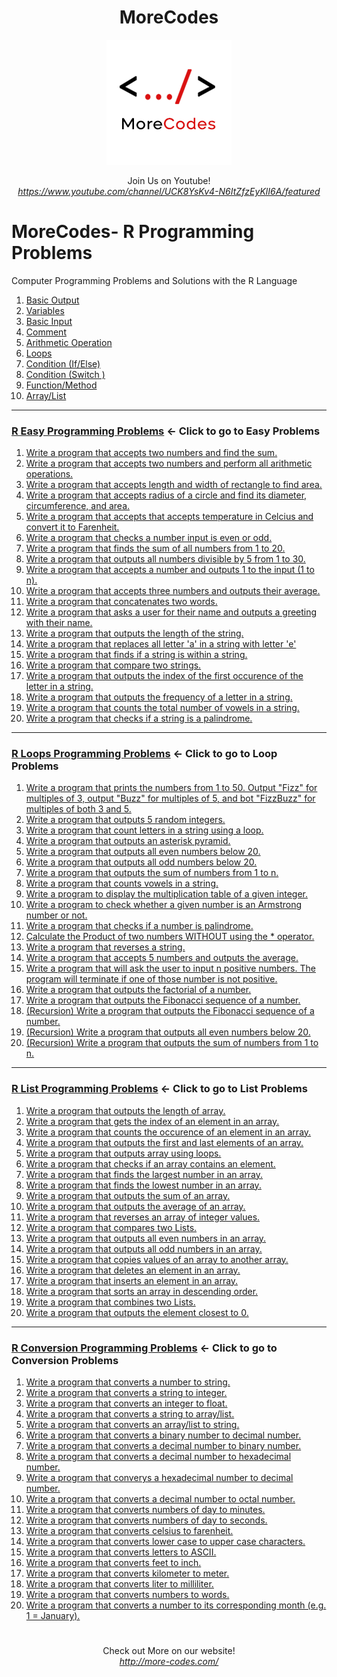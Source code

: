 <h1 align="center">MoreCodes</h1>
<p align="center"> 
  <img src="/morecodescir.png"/>
</p>

<p align="center">
Join Us on Youtube! <br/>
<i><u>https://www.youtube.com/channel/UCK8YsKv4-N6ItZfzEyKlI6A/featured</u></i>
</p>

#

# MoreCodes- R Programming Problems
Computer Programming Problems and Solutions with the R Language

1. <a href="https://github.com/ArjunAranetaCodes/MoreCodes-Rlang/blob/master/Basics1.r" target="_blank">Basic Output</a>
2. <a href="https://github.com/ArjunAranetaCodes/MoreCodes-Rlang/blob/master/Basics2.r" target="_blank">Variables</a>
3. <a href="https://github.com/ArjunAranetaCodes/MoreCodes-Rlang/blob/master/Basics3.r" target="_blank">Basic Input</a>
4. <a href="https://github.com/ArjunAranetaCodes/MoreCodes-Rlang/blob/master/Basics4.r" target="_blank">Comment</a>
5. <a href="https://github.com/ArjunAranetaCodes/MoreCodes-Rlang/blob/master/Basics5.r" target="_blank">Arithmetic Operation</a>
6. <a href="https://github.com/ArjunAranetaCodes/MoreCodes-Rlang/blob/master/Basics6.r" target="_blank">Loops</a>
7. <a href="https://github.com/ArjunAranetaCodes/MoreCodes-Rlang/blob/master/Basics7.r" target="_blank">Condition (If/Else)</a>
8. <a href="https://github.com/ArjunAranetaCodes/MoreCodes-Rlang/blob/master/Basics8.r" target="_blank">Condition (Switch )</a>
9. <a href="https://github.com/ArjunAranetaCodes/MoreCodes-Rlang/blob/master/Basics9.r" target="_blank">Function/Method</a>
10. <a href="https://github.com/ArjunAranetaCodes/MoreCodes-Rlang/blob/master/Basics10.r" target="_blank">Array/List</a>

- - - -
### [R Easy Programming Problems](Easy%20Problems/) <- Click to go to Easy Problems

1. <a href="https://github.com/ArjunAranetaCodes/MoreCodes-Rlang/blob/master/Easy%20Problems/problem1.r" target="_blank">Write a program that accepts two numbers and find the sum.</a>
2. <a href="https://github.com/ArjunAranetaCodes/MoreCodes-Rlang/blob/master/Easy%20Problems/problem2.r" target="_blank">Write a program that accepts two numbers and perform all arithmetic operations.</a>
3. <a href="https://github.com/ArjunAranetaCodes/MoreCodes-Rlang/blob/master/Easy%20Problems/problem3.r" target="_blank">Write a program that accepts length and width of rectangle to find area.</a>
4. <a href="https://github.com/ArjunAranetaCodes/MoreCodes-Rlang/blob/master/Easy%20Problems/problem4.r" target="_blank">Write a program that accepts radius of a circle and find its diameter, circumference, and area.</a>
5. <a href="https://github.com/ArjunAranetaCodes/MoreCodes-Rlang/blob/master/Easy%20Problems/problem5.r" target="_blank">Write a program that accepts that accepts temperature in Celcius and convert it to Farenheit.</a>
6. <a href="https://github.com/ArjunAranetaCodes/MoreCodes-Rlang/blob/master/Easy%20Problems/problem6.r" target="_blank">Write a program that checks a number input is even or odd.</a>
7. <a href="https://github.com/ArjunAranetaCodes/MoreCodes-Rlang/blob/master/Easy%20Problems/problem7.r" target="_blank">Write a program that finds the sum of all numbers from 1 to 20.</a>
8. <a href="https://github.com/ArjunAranetaCodes/MoreCodes-Rlang/blob/master/Easy%20Problems/problem8.r" target="_blank">Write a program that outputs all numbers divisible by 5 from 1 to 30.</a>
9. <a href="https://github.com/ArjunAranetaCodes/MoreCodes-Rlang/blob/master/Easy%20Problems/problem9.r" target="_blank">Write a program that accepts a number and outputs 1 to the input (1 to n).</a>
10. <a href="https://github.com/ArjunAranetaCodes/MoreCodes-Rlang/blob/master/Easy%20Problems/problem10.r" target="_blank">Write a program that accepts three numbers and outputs their average.</a>
11. <a href="https://github.com/ArjunAranetaCodes/MoreCodes-Rlang/blob/master/Easy%20Problems/problem11.r" target="_blank">Write a program that concatenates two words.</a>
12. <a href="https://github.com/ArjunAranetaCodes/MoreCodes-Rlang/blob/master/Easy%20Problems/problem12.r" target="_blank">Write a program that asks a user for their name and outputs a greeting with their name.</a>
13. <a href="https://github.com/ArjunAranetaCodes/MoreCodes-Rlang/blob/master/Easy%20Problems/problem13.r" target="_blank">Write a program that outputs the length of the string.</a>
14. <a href="https://github.com/ArjunAranetaCodes/MoreCodes-Rlang/blob/master/Easy%20Problems/problem14.r" target="_blank">Write a program that replaces all letter 'a' in a string with letter 'e'</a>
15. <a href="https://github.com/ArjunAranetaCodes/MoreCodes-Rlang/blob/master/Easy%20Problems/problem15.r" target="_blank">Write a program that finds if a string is within a string.</a>
16. <a href="https://github.com/ArjunAranetaCodes/MoreCodes-Rlang/blob/master/Easy%20Problems/problem16.r" target="_blank">Write a program that compare two strings.</a>
17. <a href="https://github.com/ArjunAranetaCodes/MoreCodes-Rlang/blob/master/Easy%20Problems/problem17.r" target="_blank">Write a program that outputs the index of the first occurence of the letter in a string.</a>
18. <a href="https://github.com/ArjunAranetaCodes/MoreCodes-Rlang/blob/master/Easy%20Problems/problem18.r" target="_blank">Write a program that outputs the frequency of a letter in a string.</a>
19. <a href="https://github.com/ArjunAranetaCodes/MoreCodes-Rlang/blob/master/Easy%20Problems/problem19.r" target="_blank">Write a program that counts the total number of vowels in a string.</a>
20. <a href="https://github.com/ArjunAranetaCodes/MoreCodes-Rlang/blob/master/Easy%20Problems/problem20.r" target="_blank">Write a program that checks if a string is a palindrome.</a>

- - - -
### [R Loops Programming Problems](Loops/) <- Click to go to Loop Problems

1. <a href="https://github.com/ArjunAranetaCodes/MoreCodes-Rlang/blob/master/Loops/problem1.r" target="_blank">Write a program that prints the numbers from 1 to 50. Output "Fizz" for multiples of 3, output "Buzz" for multiples of 5, and bot "FizzBuzz" for multiples of both 3 and 5.</a>
2. <a href="https://github.com/ArjunAranetaCodes/MoreCodes-Rlang/blob/master/Loops/problem2.r" target="_blank">Write a program that outputs 5 random integers.</a>
3. <a href="https://github.com/ArjunAranetaCodes/MoreCodes-Rlang/blob/master/Loops/problem3.r" target="_blank">Write a program that count letters in a string using a loop.</a>
4. <a href="https://github.com/ArjunAranetaCodes/MoreCodes-Rlang/blob/master/Loops/problem4.r" target="_blank">Write a program that outputs an asterisk pyramid.</a>
5. <a href="https://github.com/ArjunAranetaCodes/MoreCodes-Rlang/blob/master/Loops/problem5.r" target="_blank">Write a program that outputs all even numbers below 20.</a>
6. <a href="https://github.com/ArjunAranetaCodes/MoreCodes-Rlang/blob/master/Loops/problem6.r" target="_blank">Write a program that outputs all odd numbers below 20.</a>
7. <a href="https://github.com/ArjunAranetaCodes/MoreCodes-Rlang/blob/master/Loops/problem7.r" target="_blank">Write a program that outputs the sum of numbers from 1 to n.</a>
8. <a href="https://github.com/ArjunAranetaCodes/MoreCodes-Rlang/blob/master/Loops/problem8.r" target="_blank">Write a program that counts vowels in a string.</a>
9. <a href="https://github.com/ArjunAranetaCodes/MoreCodes-Rlang/blob/master/Loops/problem9.r" target="_blank">Write a program to display the multiplication table of a given integer.</a>
10. <a href="https://github.com/ArjunAranetaCodes/MoreCodes-Rlang/blob/master/Loops/problem10.r" target="_blank">Write a program to check whether a given number is an Armstrong number or not.</a>
11. <a href="https://github.com/ArjunAranetaCodes/MoreCodes-Rlang/blob/master/Loops/problem11.r" target="_blank">Write a program that checks if a number is palindrome.</a>
12. <a href="https://github.com/ArjunAranetaCodes/MoreCodes-Rlang/blob/master/Loops/problem12.r" target="_blank">Calculate the Product of two numbers WITHOUT using the * operator.</a>
13. <a href="https://github.com/ArjunAranetaCodes/MoreCodes-Rlang/blob/master/Loops/problem13.r" target="_blank">Write a program that reverses a string.</a>
14. <a href="https://github.com/ArjunAranetaCodes/MoreCodes-Rlang/blob/master/Loops/problem14.r" target="_blank">Write a program that accepts 5 numbers and outputs the average.</a>
15. <a href="https://github.com/ArjunAranetaCodes/MoreCodes-Rlang/blob/master/Loops/problem15.r" target="_blank">Write a program that will ask the user to input n positive numbers. The program will terminate if one of those number is not positive.</a>
16. <a href="https://github.com/ArjunAranetaCodes/MoreCodes-Rlang/blob/master/Loops/problem16.r" target="_blank">Write a program that outputs the factorial of a number.</a>
17. <a href="https://github.com/ArjunAranetaCodes/MoreCodes-Rlang/blob/master/Loops/problem17.r" target="_blank">Write a program that outputs the Fibonacci sequence of a number.</a>
18. <a href="https://github.com/ArjunAranetaCodes/MoreCodes-Rlang/blob/master/Loops/problem18.r" target="_blank">(Recursion) Write a program that outputs the Fibonacci sequence of a number.</a>
19. <a href="https://github.com/ArjunAranetaCodes/MoreCodes-Rlang/blob/master/Loops/problem19.r" target="_blank">(Recursion) Write a program that outputs all even numbers below 20.</a>
20. <a href="https://github.com/ArjunAranetaCodes/MoreCodes-Rlang/blob/master/Loops/problem20.r" target="_blank">(Recursion) Write a program that outputs the sum of numbers from 1 to n.</a>

- - - -
### [R List Programming Problems](Lists/) <- Click to go to List Problems

1. <a href="https://github.com/ArjunAranetaCodes/MoreCodes-Rlang/blob/master/Lists/problem1.r" target="_blank">Write a program that outputs the length of array.</a>
2. <a href="https://github.com/ArjunAranetaCodes/MoreCodes-Rlang/blob/master/Lists/problem2.r" target="_blank">Write a program that gets the index of an element in an array.</a>
3. <a href="https://github.com/ArjunAranetaCodes/MoreCodes-Rlang/blob/master/Lists/problem3.r" target="_blank">Write a program that counts the occurence of an element in an array.</a>
4. <a href="https://github.com/ArjunAranetaCodes/MoreCodes-Rlang/blob/master/Lists/problem4.r" target="_blank">Write a program that outputs the first and last elements of an array.</a>
5. <a href="https://github.com/ArjunAranetaCodes/MoreCodes-Rlang/blob/master/Lists/problem5.r" target="_blank">Write a program that outputs array using loops.</a>
6. <a href="https://github.com/ArjunAranetaCodes/MoreCodes-Rlang/blob/master/Lists/problem6.r" target="_blank">Write a program that checks if an array contains an element.</a>
7. <a href="https://github.com/ArjunAranetaCodes/MoreCodes-Rlang/blob/master/Lists/problem7.r" target="_blank">Write a program that finds the largest number in an array.</a>
8. <a href="https://github.com/ArjunAranetaCodes/MoreCodes-Rlang/blob/master/Lists/problem8.r" target="_blank">Write a program that finds the lowest number in an array.</a>
9. <a href="https://github.com/ArjunAranetaCodes/MoreCodes-Rlang/blob/master/Lists/problem9.r" target="_blank">Write a program that outputs the sum of an array.</a>
10. <a href="https://github.com/ArjunAranetaCodes/MoreCodes-Rlang/blob/master/Lists/problem10.r" target="_blank">Write a program that outputs the average of an array.</a>
11. <a href="https://github.com/ArjunAranetaCodes/MoreCodes-Rlang/blob/master/Lists/problem11.r" target="_blank">Write a program that reverses an array of integer values.</a>
12. <a href="https://github.com/ArjunAranetaCodes/MoreCodes-Rlang/blob/master/Lists/problem12.r" target="_blank">Write a program that compares two Lists.</a>
13. <a href="https://github.com/ArjunAranetaCodes/MoreCodes-Rlang/blob/master/Lists/problem13.r" target="_blank">Write a program that outputs all even numbers in an array.</a>
14. <a href="https://github.com/ArjunAranetaCodes/MoreCodes-Rlang/blob/master/Lists/problem14.r" target="_blank">Write a program that outputs all odd numbers in an array.</a>
15. <a href="https://github.com/ArjunAranetaCodes/MoreCodes-Rlang/blob/master/Lists/problem15.r" target="_blank">Write a program that copies values of an array to another array.</a>
16. <a href="https://github.com/ArjunAranetaCodes/MoreCodes-Rlang/blob/master/Lists/problem16.r" target="_blank">Write a program that deletes an element in an array.</a>
17. <a href="https://github.com/ArjunAranetaCodes/MoreCodes-Rlang/blob/master/Lists/problem17.r" target="_blank">Write a program that inserts an element in an array.</a>
18. <a href="https://github.com/ArjunAranetaCodes/MoreCodes-Rlang/blob/master/Lists/problem18.r" target="_blank">Write a program that sorts an array in descending order.</a>
19. <a href="https://github.com/ArjunAranetaCodes/MoreCodes-Rlang/blob/master/Lists/problem19.r" target="_blank">Write a program that combines two Lists.</a>
20. <a href="https://github.com/ArjunAranetaCodes/MoreCodes-Rlang/blob/master/Lists/problem20.r" target="_blank">Write a program that outputs the element closest to 0.</a>

- - - - 
###  [R Conversion Programming Problems](Conversions/) <- Click to go to Conversion Problems

1. <a href="https://github.com/ArjunAranetaCodes/MoreCodes-Rlang/blob/master/Conversions/problem1.r" target="_blank">Write a program that converts a number to string.</a>
2. <a href="https://github.com/ArjunAranetaCodes/MoreCodes-Rlang/blob/master/Conversions/problem2.r" target="_blank">Write a program that converts a string to integer.</a>
3. <a href="https://github.com/ArjunAranetaCodes/MoreCodes-Rlang/blob/master/Conversions/problem3.r" target="_blank">Write a program that converts an integer to float.</a>
4. <a href="https://github.com/ArjunAranetaCodes/MoreCodes-Rlang/blob/master/Conversions/problem4.r" target="_blank">Write a program that converts a string to array/list.</a>
5. <a href="https://github.com/ArjunAranetaCodes/MoreCodes-Rlang/blob/master/Conversions/problem5.r" target="_blank">Write a program that converts an array/list to string.</a>
6. <a href="https://github.com/ArjunAranetaCodes/MoreCodes-Rlang/blob/master/Conversions/problem6.r" target="_blank">Write a program that converts a binary number to decimal number.</a>
7. <a href="https://github.com/ArjunAranetaCodes/MoreCodes-Rlang/blob/master/Conversions/problem7.r" target="_blank">Write a program that converts a decimal number to binary number.</a>
8. <a href="https://github.com/ArjunAranetaCodes/MoreCodes-Rlang/blob/master/Conversions/problem8.r" target="_blank">Write a program that converts a decimal number to hexadecimal number.</a>
9. <a href="https://github.com/ArjunAranetaCodes/MoreCodes-Rlang/blob/master/Conversions/problem9.r" target="_blank">Write a program that converys a hexadecimal number to decimal number.</a>
10. <a href="https://github.com/ArjunAranetaCodes/MoreCodes-Rlang/blob/master/Conversions/problem10.r" target="_blank">Write a program that converts a decimal number to octal number.</a>
11. <a href="https://github.com/ArjunAranetaCodes/MoreCodes-Rlang/blob/master/Conversions/problem11.r" target="_blank">Write a program that converts numbers of day to minutes.</a>
12. <a href="https://github.com/ArjunAranetaCodes/MoreCodes-Rlang/blob/master/Conversions/problem12.r" target="_blank">Write a program that converts numbers of day to seconds.</a>
13. <a href="https://github.com/ArjunAranetaCodes/MoreCodes-Rlang/blob/master/Conversions/problem13.r" target="_blank">Write a program that converts celsius to farenheit.</a>
14. <a href="https://github.com/ArjunAranetaCodes/MoreCodes-Rlang/blob/master/Conversions/problem14.r" target="_blank">Write a program that converts lower case to upper case characters.</a>
15. <a href="https://github.com/ArjunAranetaCodes/MoreCodes-Rlang/blob/master/Conversions/problem15.r" target="_blank">Write a program that converts letters to ASCII.</a>
16. <a href="https://github.com/ArjunAranetaCodes/MoreCodes-Rlang/blob/master/Conversions/problem16.r" target="_blank">Write a program that converts feet to inch.</a>
17. <a href="https://github.com/ArjunAranetaCodes/MoreCodes-Rlang/blob/master/Conversions/problem17.r" target="_blank">Write a program that converts kilometer to meter.</a>
18. <a href="https://github.com/ArjunAranetaCodes/MoreCodes-Rlang/blob/master/Conversions/problem18.r" target="_blank">Write a program that converts liter to milliliter.</a>
19. <a href="https://github.com/ArjunAranetaCodes/MoreCodes-Rlang/blob/master/Conversions/problem19.r" target="_blank">Write a program that converts numbers to words.</a>
20. <a href="https://github.com/ArjunAranetaCodes/MoreCodes-Rlang/blob/master/Conversions/problem20.r" target="_blank">Write a program that converts a number to its corresponding month (e.g. 1 = January).</a>

#

<p align="center">
Check out More on our website! <br/>
<i><u>http://more-codes.com/</u></i>
</p>
